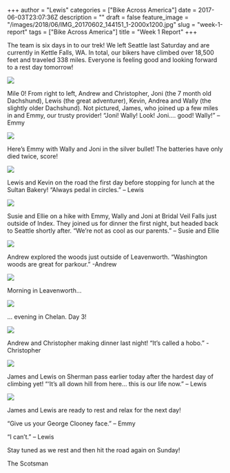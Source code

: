+++
author = "Lewis"
categories = ["Bike Across America"]
date = 2017-06-03T23:07:36Z
description = ""
draft = false
feature_image = "/images/2018/06/IMG_20170602_144151_1-2000x1200.jpg"
slug = "week-1-report"
tags = ["Bike Across America"]
title = "Week 1 Report"
+++


The team is six days in to our trek! We left Seattle last Saturday and are currently in Kettle Falls, WA. In total, our bikers have climbed over 18,500 feet and traveled 338 miles. Everyone is feeling good and looking forward to a rest day tomorrow!

[![](/images/2017/06/IMG_0801-300x225.jpg)](/images/2017/06/IMG_0801.jpg)

Mile 0! From right to left, Andrew and Christopher, Joni (the 7 month old Dachshund), Lewis (the great adventurer), Kevin, Andrea and Wally (the slightly older Dachshund). Not pictured, James, who joined up a few miles in and Emmy, our trusty provider! “Joni! Wally! Look! Joni…. good! Wally!” – Emmy

[![](/images/2017/06/IMG_0804-300x225.jpg)](/images/2017/06/IMG_0804.jpg)

Here’s Emmy with Wally and Joni in the silver bullet! The batteries have only died twice, score!

[![](/images/2017/06/IMG_0802-298x300.jpg)](/images/2017/06/IMG_0802.jpg)

Lewis and Kevin on the road the first day before stopping for lunch at the Sultan Bakery! “Always pedal in circles.” – Lewis

[![](/images/2017/06/IMG_0803-225x300.jpg)](/images/2017/06/IMG_0803.jpg)

Susie and Ellie on a hike with Emmy, Wally and Joni at Bridal Veil Falls just outside of Index. They joined us for dinner the first night, but headed back to Seattle shortly after. “We’re not as cool as our parents.” – Susie and Ellie

[![](/images/2017/06/IMG_4107-300x225.jpg)](/images/2017/06/IMG_4107.jpg)

Andrew explored the woods just outside of Leavenworth. “Washington woods are great for parkour.” -Andrew

[![](/images/2017/06/IMG_2064-300x225.jpg)](/images/2017/06/IMG_2064.jpg)

Morning in Leavenworth…

[![](/images/2017/06/IMG_8630-300x225.jpg)](/images/2017/06/IMG_8630.jpg)

… evening in Chelan. Day 3!

[![](/images/2017/06/IMG_20170601_172428-225x300.jpg)](/images/2017/06/IMG_20170601_172428.jpg)

Andrew and Christopher making dinner last night! “It’s called a hobo.” -Christopher

[![](/images/2017/06/IMG_20170602_144151_1-225x300.jpg)](/images/2017/06/IMG_20170602_144151_1.jpg)

James and Lewis on Sherman pass earlier today after the hardest day of climbing yet! “‘It’s all down hill from here… this is our life now.” – Lewis

[![](/images/2017/06/IMG_2779-300x225.jpg)](/images/2017/06/IMG_2779.jpg)

James and Lewis are ready to rest and relax for the next day!

“Give us your George Clooney face.” – Emmy

“I can’t.” – Lewis



Stay tuned as we rest and then hit the road again on Sunday!

The Scotsman

